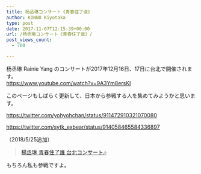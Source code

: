 ```yaml
---
title: 杨丞琳コンサート《青春住了谁》
author: KONNO Kiyotaka
type: post
date: 2017-11-07T12:15:39+00:00
url: /杨丞琳コンサート《青春住了谁》/
post_views_count:
  - 700

---
```

杨丞琳 Rainie Yang のコンサートが2017年12月16日、17日に台北で開催されます。  
<a title="https://www.youtube.com/watch?v=9A3Ym8ersKI" href="https://www.youtube.com/watch?v=9A3Ym8ersKI" target="_blank" rel="noopener">https://www.youtube.com/watch?v=9A3Ym8ersKI</a>

このページもしばらく更新して、日本から参戦する人を集めてみようかと思います。

<a href="https://twitter.com/yohyohchan/status/911472910321070080" target="_blank" rel="noopener">https://twitter.com/yohyohchan/status/911472910321070080</a>

<a href="https://twitter.com/sytk_exbear/status/914058465584336897" target="_blank" rel="noopener">https://twitter.com/sytk_exbear/status/914058465584336897</a>

（2018/5/25追加）

<blockquote class="wp-embedded-content" data-secret="nNKqRW30JP">
  <p>
    <a href="https://happytw.tokyo/2017/12/18/%e6%a5%8a%e4%b8%9e%e7%90%b3-%e9%9d%92%e6%98%a5%e4%bd%8f%e4%ba%86%e8%aa%b0-%e5%8f%b0%e5%8c%97%e3%82%b3%e3%83%b3%e3%82%b5%e3%83%bc%e3%83%88%f0%9f%8e%b6/">楊丞琳 青春住了誰 台北コンサート🎶</a>
  </p>
</blockquote>



もちろん私も参戦ですよ。

&nbsp;